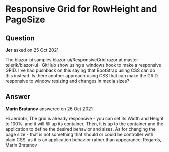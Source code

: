 # Responsive Grid for RowHeight and PageSize

## Question

**Jer** asked on 25 Oct 2021

The blazor-ui samples blazor-ui/ResponsiveGrid.razor at master · telerik/blazor-ui · GitHub show using a windows hook to make a responsive GRID. I've had pushback on this saying that BootStrap using CSS can do this instead. Is there another approach using CSS that can make the GRID responsive to window resizing and changes in media sizes?

## Answer

**Marin Bratanov** answered on 26 Oct 2021

Hi Jerdobi, The grid is already responsive - you can set its Width and Height to 100%, and it will fill up its container. Then, it is up to the container and the application to define the desired behavior and sizes. As for changing the page size - that is not something that should or could be controller with plain CSS, as it is an application behavior rather than appearance. Regards, Marin Bratanov
